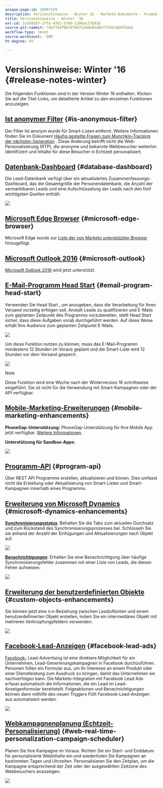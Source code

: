 ```yaml
---
unique-page-id: 10097199
description: Versionshinweise - Winter 16 - Marketo-Dokumente - Produktdokumentation
title: Versionshinweise - Winter '16
exl-id: 1e3b9207-27fe-47b1-b709-1306ac57b93b
source-git-commit: 74effe9f8078f8d71e6de01d6e737ddc86978abb
workflow-type: tm+mt
source-wordcount: '505'
ht-degree: 6%

---
```


# Versionshinweise: Winter &#39;16 {#release-notes-winter}

Die folgenden Funktionen sind in der Version Winter 16 enthalten. Klicken Sie auf die Titel-Links, um detaillierte Artikel zu den einzelnen Funktionen anzuzeigen.

## [Ist anonymer Filter](/help/marketo/product-docs/administration/additional-integrations/add-munchkin-tracking-code-to-your-website/next-generation-munchkin-tracking-faq.md) {#is-anonymous-filter}

Der Filter Ist anonym wurde für Smart-Listen entfernt. Weitere Informationen finden Sie im Dokument [Häufig gestellte Fragen zum Munchkin-Tracking der nächsten Generation](/help/marketo/product-docs/administration/additional-integrations/add-munchkin-tracking-code-to-your-website/next-generation-munchkin-tracking-faq.md) . Diese Änderung betrifft nicht die Web-Personalisierung (RTP), die anonyme und bekannte Webbesucher weiterhin identifiziert und Inhalte für diese Besucher in Echtzeit personalisiert.

## [Datenbank-Dashboard](/help/marketo/product-docs/core-marketo-concepts/smart-lists-and-static-lists/managing-people-in-smart-lists/database-dashboard.md) {#database-dashboard}

Die Lead-Datenbank verfügt über ein aktualisiertes Zusammenfassungs-Dashboard, das die Gesamtgröße der Personendatenbank, die Anzahl der vermarktbaren Leads und eine Aufschlüsselung der Leads nach den fünf wichtigsten Quellen enthält.

![](assets/image2016-1-12-16-3a18-3a7.png)

## [Microsoft Edge Browser](/help/marketo/product-docs/administration/setup-administration/supported-browsers.md) {#microsoft-edge-browser}

Microsoft Edge wurde zur [Liste der von Marketo unterstützten Browser](https://docs.marketo.com/display/public/DOCS/Supported+Browsers) hinzugefügt.

## [Microsoft Outlook 2016](/help/marketo/product-docs/marketo-sales-insight/msi-outlook-plugin/install-the-marketo-email-add-in-for-outlook-with-a-registration-code.md) {#microsoft-outlook}

[Microsoft Outlook 2016](/help/marketo/product-docs/marketo-sales-insight/msi-outlook-plugin/install-the-marketo-email-add-in-for-outlook-with-a-registration-code.md) wird jetzt unterstützt.

## [E-Mail-Programm Head Start](/help/marketo/product-docs/email-marketing/email-programs/email-program-actions/head-start-for-email-programs.md) {#email-program-head-start}

Verwenden Sie Head Start , um anzugeben, dass die Verarbeitung für Ihren Versand vorzeitig erfolgen soll. Anstatt Leads zu qualifizieren und E-Mails zum geplanten Zeitpunkt des Programms vorzubereiten, stellt Head Start sicher, dass diese Aufgaben vorab durchgeführt werden. Auf diese Weise erhält Ihre Audience zum geplanten Zeitpunkt E-Mails.

![](assets/image2016-1-11-15-3a38-3a3.png)

Um diese Funktion nutzen zu können, muss das E-Mail-Programm mindestens 12 Stunden im Voraus geplant und die Smart-Liste wird 12 Stunden vor dem Versand gesperrt.

![](assets/image2016-1-11-15-3a35-3a55.png)

>[!NOTE]
>
>Diese Funktion wird eine Woche nach der Winterversion 16 schrittweise eingeführt. Sie ist nicht für die Verwendung mit Smart-Kampagnen oder der API verfügbar.

## [Mobile-Marketing-Erweiterungen](/help/marketo/product-docs/mobile-marketing/admin/add-a-mobile-app.md) {#mobile-marketing-enhancements}

**PhoneGap-Unterstützung:** PhoneGap-Unterstützung für Ihre Mobile App jetzt verfügbar. [Weitere Informationen](https://developers.marketo.com/documentation/mobile/phonegap-plugin/).

**Unterstützung für Sandbox-Apps**:

![](assets/image2016-1-12-10-3a47-3a13.png)

## [Programm-API](https://developers.marketo.com/documentation/programs/) {#program-api}

Über REST API Programme erstellen, aktualisieren und klonen. Dies umfasst nicht die Erstellung oder Aktualisierung von Smart-Listen und Smart-Kampagnen innerhalb eines Programms.

## [Erweiterung von Microsoft Dynamics](/help/marketo/product-docs/crm-sync/microsoft-dynamics-sync/microsoft-dynamics-sync-details/sync-status.md) {#microsoft-dynamics-enhancements}

**[Synchronisierungsstatus](/help/marketo/product-docs/crm-sync/microsoft-dynamics-sync/microsoft-dynamics-sync-details/sync-status.md)**: Behalten Sie die Tabs zum aktuellen Durchsatz und zum Rückstand des Synchronisierungsprozesses bei. Schlüsseln Sie sie anhand der Anzahl der Einfügungen und Aktualisierungen nach Objekt auf.

![](assets/pending-backog-cropped.png)

**[Benachrichtigungen](/help/marketo/product-docs/core-marketo-concepts/miscellaneous/understanding-notifications/notification-types.md)**: Erhalten Sie eine Benachrichtigung über häufige Synchronisierungsfehler zusammen mit einer Liste von Leads, die diesen Fehler aufweisen.

![](assets/image2016-1-12-8-3a13-3a9.png)

## [Erweiterung der benutzerdefinierten Objekte](/help/marketo/product-docs/administration/marketo-custom-objects/create-marketo-custom-objects.md) {#custom-objects-enhancements}

Sie können jetzt eine n:n-Beziehung zwischen Leads/Konten und einem benutzerdefinierten Objekt erstellen, indem Sie ein intermediäres Objekt mit mehreren Verknüpfungsfeldern verwenden.

![](assets/image2016-1-11-12-3a59-3a59.png)

## [Facebook-Lead-Anzeigen](/help/marketo/product-docs/demand-generation/facebook/set-up-facebook-lead-ads.md) {#facebook-lead-ads}

[Facebook-](https://www.facebook.com/business/a/lead-ads) Lead-Advertising ist eine direktere Möglichkeit für ein Unternehmen, Lead-Generierungskampagnen in Facebook durchzuführen. Personen füllen ein Formular aus, um ihr Interesse an einem Produkt oder einer Dienstleistung zum Ausdruck zu bringen, damit das Unternehmen sie nachverfolgen kann. Die Marketo-Integration mit Facebook Lead Ads erfasst automatisch die Informationen, die ein Lead im Lead-Anzeigenformular bereitstellt. Folgeaktionen und Benachrichtigungen können dann mithilfe des neuen Triggers Füllt Facebook-Lead-Anzeigen aus automatisiert werden.

![](assets/image2016-1-11-10-3a20-3a39.png)

## [Webkampagnenplanung (Echtzeit-Personalisierung)](/help/marketo/product-docs/web-personalization/working-with-web-campaigns/schedule-a-web-campaign.md) {#web-real-time-personalization-campaign-scheduler}

Planen Sie Ihre Kampagne im Voraus. Richten Sie ein Start- und Enddatum für personalisierte Webinhalte ein und wiederholen Sie Kampagnen an bestimmten Tagen und Uhrzeiten. Personalisieren Sie den Zeitplan, um die Kampagne entsprechend der Zeit oder der ausgewählten Zeitzone des Webbesuchers anzuzeigen.

![](assets/image2016-1-14-8-3a36-3a36.png)
